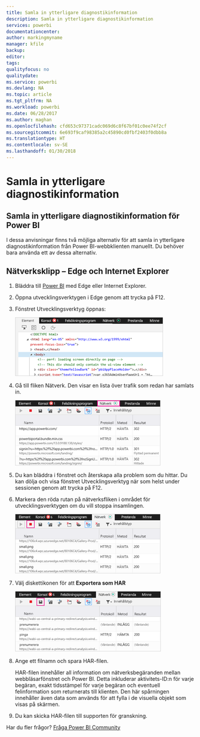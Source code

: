 ```yaml
---
title: Samla in ytterligare diagnostikinformation
description: Samla in ytterligare diagnostikinformation
services: powerbi
documentationcenter: 
author: markingmyname
manager: kfile
backup: 
editor: 
tags: 
qualityfocus: no
qualitydate: 
ms.service: powerbi
ms.devlang: NA
ms.topic: article
ms.tgt_pltfrm: NA
ms.workload: powerbi
ms.date: 06/28/2017
ms.author: maghan
ms.openlocfilehash: cfd653c97371cadc069d6c8f67bf01c0ee74f2cf
ms.sourcegitcommit: 6e693f9caf98385a2c45890cd0fbf2403f0dbb8a
ms.translationtype: HT
ms.contentlocale: sv-SE
ms.lasthandoff: 01/30/2018
---
```

# <a name="capturing-additional-diagnostic-information"></a>Samla in ytterligare diagnostikinformation
## <a name="capturing-additional-diagnostic-information-for-power-bi"></a>Samla in ytterligare diagnostikinformation för Power BI
I dessa anvisningar finns två möjliga alternativ för att samla in ytterligare diagnostikinformation från Power BI-webbklienten manuellt.  Du behöver bara använda ett av dessa alternativ.

## <a name="network-capture---edge--internet-explorer"></a>Nätverksklipp – Edge och Internet Explorer
1. Bläddra till [Power BI](https://app.powerbi.com) med Edge eller Internet Explorer.
2. Öppna utvecklingsverktygen i Edge genom att trycka på F12.
3. Fönstret Utvecklingsverktyg öppnas: 
   
   ![](media/service-admin-capturing-additional-diagnostic-information-for-power-bi/edge-developer-tools.png)
4. Gå till fliken Nätverk. Den visar en lista över trafik som redan har samlats in. 
   
   ![](media/service-admin-capturing-additional-diagnostic-information-for-power-bi/edge-network-tab.png)
5. Du kan bläddra i fönstret och återskapa alla problem som du hittar. Du kan dölja och visa fönstret Utvecklingsverktyg när som helst under sessionen genom att trycka på F12.
6. Markera den röda rutan på nätverksfliken i området för utvecklingsverktygen om du vill stoppa insamlingen.
   
   ![](media/service-admin-capturing-additional-diagnostic-information-for-power-bi/edge-network-tab-stop.png)
7. Välj diskettikonen för att **Exportera som HAR**
   
   ![](media/service-admin-capturing-additional-diagnostic-information-for-power-bi/edge-network-tab-save.png)
8. Ange ett filnamn och spara HAR-filen.
   
    HAR-filen innehåller all information om nätverksbegäranden mellan webbläsarfönstret och Power BI.  Detta inkluderar aktivitets-ID:n för varje begäran, exakt tidsstämpel för varje begäran och eventuell felinformation som returnerats till klienten.  Den här spårningen innehåller även data som används för att fylla i de visuella objekt som visas på skärmen.
9. Du kan skicka HAR-filen till supporten för granskning.

Har du fler frågor? [Fråga Power BI Community](http://community.powerbi.com/)

